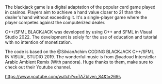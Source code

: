 The blackjack game is a digital adaptation of the popular card game played in casinos. Players aim to achieve a hand value closer to 21 than the dealer's hand without exceeding it. It's a single-player game where the player competes against the computerized dealer.

C++/SFML BLACKJACK was developed by using C++ and SFML in Visual Studio 2022. The development is solely for the use of education and tutorial with no intention of monetization. 

The code is based on the ‪@SilvianAchim‬ CODING BLACKJACK C++/SFML IN VISUAL STUDIO 2019. The wonderful music is from ‪@yadoud‬ Interstellar Arabic Ambient Remix (With pandora). Huge thanks to them, make sure to check out their Youtube channel.

https://www.youtube.com/watch?v=TAZblven_84&t=269s
